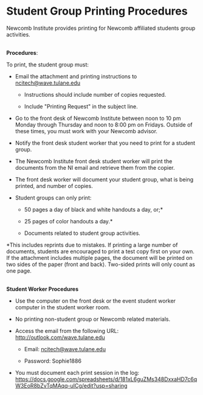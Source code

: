 # Student Group Printing Procedures

Newcomb Institute provides printing for Newcomb affiliated students
group activities. <br> <br>

**Procedures**:

To print, the student group must:

-   Email the attachment and printing instructions to
    ncitech@wave.tulane.edu

    -   Instructions should include number of copies requested.

    -   Include "Printing Request" in the subject line.

-   Go to the front desk of Newcomb Institute between noon to 10 pm
    Monday through Thursday and noon to 8:00 pm on Fridays. Outside of
    these times, you must work with your Newcomb advisor.

-   Notify the front desk student worker that you need to print for a
    student group.

-   The Newcomb Institute front desk student worker will print the
    documents from the NI email and retrieve them from the copier.

-   The front desk worker will document your student group, what is
    being printed, and number of copies.

-   Student groups can only print:

    -   50 pages a day of black and white handouts a day, or;\*

    -   25 pages of color handouts a day.\*

    -   Documents related to student group activities.

\*This includes reprints due to mistakes. If printing a large number of
documents, students are encouraged to print a test copy first on your
own. If the attachment includes multiple pages, the document will be
printed on two sides of the paper (front and back). Two-sided prints
will only count as one page. <br> <br>

**Student Worker Procedures**

-   Use the computer on the front desk or the event student worker
    computer in the student worker room.

-   No printing non-student group or Newcomb related materials.

-   Access the email from the following URL:
    <http://outlook.com/wave.tulane.edu>

    -   Email: ncitech@wave.tulane.edu

    -   Password: Sophie1886

-   You must document each print session in the log:
    <https://docs.google.com/spreadsheets/d/181xL6guZMs348DxxaHD7c6qW3EoR8bZvTqMAqq-uICg/edit?usp=sharing>
